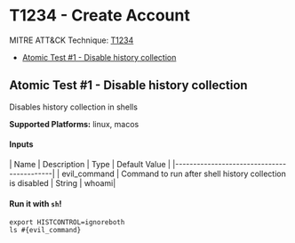# T1234 - Create Account
MITRE ATT&CK Technique: [T1234](https://attack.mitre.org/wiki/Technique/T1234)


- [Atomic Test #1 - Disable history collection](#atomic-test-1---disable-history-collection)


## Atomic Test #1 - Disable history collection
Disables history collection in shells

**Supported Platforms:** linux, macos


#### Inputs
| Name | Description | Type | Default Value | 
|-------------------------------------------|
    | evil_command | Command to run after shell history collection is disabled | String | whoami|

#### Run it with `sh`!
```
export HISTCONTROL=ignoreboth
ls #{evil_command}

```
